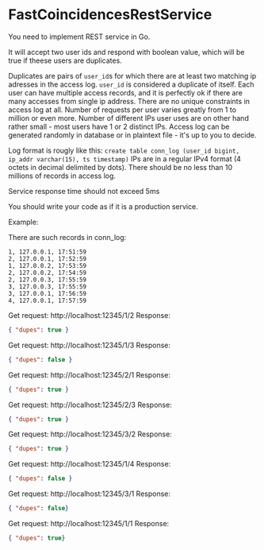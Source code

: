 # FastCoincidencesRestService

You need to implement REST service in Go.

It will accept two user ids and respond with boolean value, which will be true if theese users are duplicates.

Duplicates are pairs of `user_id`s for which there are at least two matching ip adresses in the access log.
`user_id` is considered a duplicate of itself.
Each user can have multiple access records, and it is perfectly ok if there are many accesses from single ip address.
There are no unique constraints in access log at all.
Number of requests per user varies greatly from 1 to million or even more.
Number of different IPs user uses are on other hand rather small - most users have 1 or 2 distinct IPs.
Access log can be generated randomly in database or in plaintext file - it's up to you to decide.

Log format is rougly like this: `create table conn_log (user_id bigint, ip_addr varchar(15), ts timestamp)`
IPs are in a regular IPv4 format (4 octets in decimal delimited by dots).
There should be no less than 10 millions of records in access log.

Service response time should not exceed 5ms

You should write your code as if it is a production service.

Example:

There are such records in conn_log:

```
1, 127.0.0.1, 17:51:59
2, 127.0.0.1, 17:52:59
1, 127.0.0.2, 17:53:59
2, 127.0.0.2, 17:54:59
2, 127.0.0.3, 17:55:59
3, 127.0.0.3, 17:55:59
3, 127.0.0.1, 17:56:59
4, 127.0.0.1, 17:57:59
```

Get request: http://localhost:12345/1/2
Response:
```json
{ "dupes": true }
```

Get request: http://localhost:12345/1/3
Response:

```json
{ "dupes": false }
```

Get request: http://localhost:12345/2/1
Response:

```json
{ "dupes": true }
```

Get request: http://localhost:12345/2/3
Response:

```json
{ "dupes": true }
```

Get request: http://localhost:12345/3/2
Response:

```json
{ "dupes": true }
```

Get request: http://localhost:12345/1/4
Response:

```json
{ "dupes": false }
```

Get request: http://localhost:12345/3/1
Response:

```json
{ "dupes": false}
```

Get request: http://localhost:12345/1/1
Response:

```json
{ "dupes": true}
```

